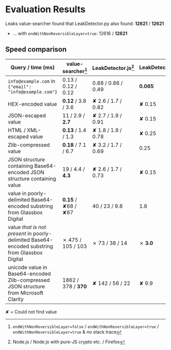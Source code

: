 # Evaluation Results

Leaks value-searcher found that LeakDetector.py also found: **12621** / **12621**

- ... with `endWithNonReversibleLayer=true`: 12616 / **12621**

## Speed comparison

| Query  /  time (ms)                                                                            | **value-searcher**[^vs] | LeakDetector.js[^ldjs] | LeakDetector.py |
|------------------------------------------------------------------------------------------------|-------------------------|------------------------|-----------------|
| `info@example.com` in `{"email": "info@example.com"}`                                          | 0.13 / 0.12 / 0.12      | 0.88 / 0.86 / 0.49     | **0.065**       |
| HEX-encoded value                                                                              | **0.12** / 3.8 / 3.6    | ✘ 2.6 / 1.7 / 0.82     | ✘ 0.15          |
| JSON-escaped value                                                                             | 11 / 2.9 / **2.7**      | ✘ 2.7 / 1.9 / 0.91     | ✘ 0.15          |
| HTML / XML-escaped value                                                                       | **0.13** / 1.4 / 1.3    | ✘ 1.8 / 1.9 / 0.78     | ✘ 0.25          |
| Zlib-compressed value                                                                          | **0.18** / 7.1 / 6.7    | ✘ 3.2 / 1.7 / 0.69     | 0.25            |
| JSON structure containing Base64-encoded JSON structure containing value                       | 19 / 4.4 / **4.3**      | ✘ 2.6 / 1.7 / 0.73     | ✘ 0.15          |
| value in poorly-delimited Base64-encoded substring from Glassbox Digital                       | **0.15** / ✘68 / ✘67    | 40 / 23 / 9.8          | 1.8             |
| value *that is not present* in poorly-delimited Base64-encoded substring from Glassbox Digital | ✗ 475 / 105 / 103       | ✗ 73 / 38 / 14         | ✗ **3.0**       |
| unicode value in Base64-encoded Zlib-compressed JSON structure from Microsoft Clarity          | 1862 / 378 / **370**    | ✘ 142 / 56 / 22        | ✘ 9.9           |

✘ = Could not find value

[^vs]: `endWithNonReversibleLayer=false`  /  `endWithNonReversibleLayer=true`  /  `endWithNonReversibleLayer=true` & no stack trace

[^ldjs]: Node.js / Node.js with pure-JS crypto etc. / Firefox
